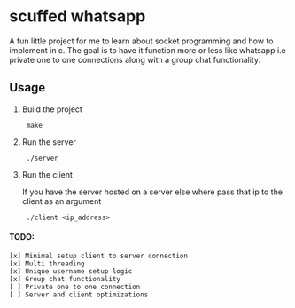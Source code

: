 # scuffed whatsapp

A fun little project for me to learn about socket programming and how to implement in c. The goal is to have it function more or less like whatsapp i.e private one to one connections along with a group chat functionality.

## Usage
1. Build the project 

        make 

2. Run the server

        ./server

3. Run the client
    
   If you have the server hosted on a server else where pass that ip to the client as an argument

        ./client <ip_address>

#### TODO:
    [x] Minimal setup client to server connection
    [x] Multi threading  
    [x] Unique username setup logic
    [x] Group chat functionality
    [ ] Private one to one connection 
    [ ] Server and client optimizations



